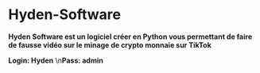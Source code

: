 # Hyden-Software

**Hyden Software est un logiciel créer en Python vous permettant de faire de fausse vidéo sur le minage de crypto monnaie sur TikTok**

**Login: Hyden**
\n**Pass: admin**
